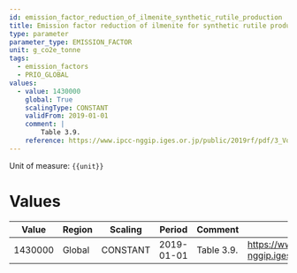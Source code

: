 ```yaml
---
id: emission_factor_reduction_of_ilmenite_synthetic_rutile_production
title: Emission factor reduction of ilmenite for synthetic rutile production
type: parameter
parameter_type: EMISSION_FACTOR
unit: g_co2e_tonne
tags:
  - emission_factors
  - PRIO_GLOBAL
values:
  - value: 1430000
    global: True
    scalingType: CONSTANT
    validFrom: 2019-01-01
    comment: |
        Table 3.9.
    reference: https://www.ipcc-nggip.iges.or.jp/public/2019rf/pdf/3_Volume3/19R_V3_Ch03_Chemical_Industry.pdf
---
```



Unit of measure: `{{unit}}`


# Values


| Value | Region | Scaling | Period | Comment | Reference |
|-------|--------|---------|--------|---------|-----------|
| 1430000 | Global | CONSTANT | 2019-01-01 | Table 3.9. | https://www.ipcc-nggip.iges.or.jp/public/2019rf/pdf/3_Volume3/19R_V3_Ch03_Chemical_Industry.pdf |


